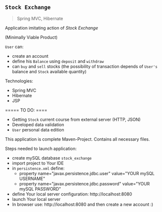 ## `Stock Exchange`
>Spring MVC, Hibernate

Application imitating action of *Stock Exchange*

(Minimally Viable Product)

`User` can:
* create an account
* define his `Balance` using `deposit` and `withdraw` 
* can `buy` and `sell` stocks 
(the possibility of transaction depends of `User's` balance and `Stock` available quantity) 

Technologies:
* Spring MVC
* Hibernate 
* JSP

===== TO DO: ====
* Getting `Stock` current course from external server (HTTP, JSON) 
* Developed data validation
* `User` personal data edition



This application is complete Maven-Project. Contains all necessary files.
  
Steps needed to launch application:
* create mySQL database `stock_exchange`
* import project to Your IDE
* in `persistence.xml` define:
    - property name="javax.persistence.jdbc.user" value="YOUR mySQL USERNAME"
    - property name="javax.persistence.jdbc.password" value="YOUR mySQL PASSWORD"
* define Your local server configuration: http://localhost:8080
* launch Your local server
* In browser use: http://localhost:8080 and then create a new account :)
   


